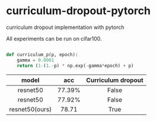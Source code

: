 # curriculum-dropout-pytorch

curriculum dropout implementation with pytorch

All experiments can be run on cifar100.

```python

def curriculum_p(p, epoch):
    gamma = 0.0001
    return (1-(1.-p) * np.exp(-gamma*epoch) + p)

```

|model|acc|Curriculum dropout|
|:---:|:---:|:---:|
|resnet50|77.39%|False|
|resnet50|77.92%|False|
|resnet50(ours)|78.71|True|

